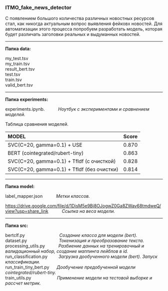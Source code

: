 ### ITMO_fake_news_detector
С появлением большого количества различных новостных ресурсов стал, как никогда актуальным вопрос выявления фейковх новостей.
Для автоматизации этого процесса попробуем разработать модель, которая будет различать заголовки реальных и выдуманных новостей.
***
__Папка data:__ 

my_test.tsv  $~~~~~~~~~$  
my_train.tsv $~~~~~~~~~$   
result_bert.tsv $~~~~~~~~~$  
test.tsv $~~~~~~~~~$  
train.tsv $~~~~~~~~~$  
valid_bert.tsv $~~~~~~~~~$  

***
__Папка experiments:__  

experiments.ipynb.  $~~~~~~~~~$  _Ноутбук с экспериментами и сравнением моделей._

Таблица сравнения моделей. 

MODEL                                       | Score        | 
:-------------------------------------------|:------------:|
SVC(C=20, gamma=0.1) + USE                  |  0.870       | 
BERT (cointegrated/rubert-tiny)             |  0.863       | 
SVC(C=20, gamma=0.1) + TfIdf (с очисткой)   |  0.828       | 
SVC(C=20, gamma=0.1) + TfIdf (без очистки)  |  0.814       | 

***

__Папка model:__

label_mapper.json  $~~~~~~~~~$  _Метки классов._

https://drive.google.com/file/d/1DisM5e9Bj8OJogwZ0Ga8ZWav68tmdweQ/view?usp=share_link    $~~~~~~~~~$  _Ссылка на веса модели._

***

__Папка src:__

bertclf.py   $~~~~~~~~~~~~~~~~~~~~~~~~~~$  _Создание класса для модели (bert)._  
dataset.py   $~~~~~~~~~~~~~~~~~~~~~~~~$   _Токенизация и преобразование текста._  
processing_utils.py  $~~~~~~~~~$  _Разбиение данных на тренировочный и валидационный набор, создание маппинга лейблов в id._  
run_classification.py  $~~~~~~~$  _Загрузка дообученного модели (bert). Запуск классификации._  
run_train_tiny_bert.py  $~~~~$  _Дообучение предобученной модели cointegrated/rubert-tiny._  
train_utils.py  $~~~~~~~~~~~~~~~~~~~$   _Применение модели на тестовой выборке и рассчет метрик._  



